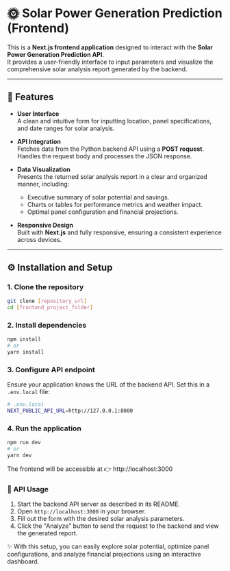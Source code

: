 # 🌞 Solar Power Generation Prediction (Frontend)

This is a **Next.js frontend application** designed to interact with the **Solar Power Generation Prediction API**.  
It provides a user-friendly interface to input parameters and visualize the comprehensive solar analysis report generated by the backend.

---

## 🚀 Features

- **User Interface**  
  A clean and intuitive form for inputting location, panel specifications, and date ranges for solar analysis.

- **API Integration**  
  Fetches data from the Python backend API using a **POST request**.  
  Handles the request body and processes the JSON response.

- **Data Visualization**  
  Presents the returned solar analysis report in a clear and organized manner, including:

  - Executive summary of solar potential and savings.
  - Charts or tables for performance metrics and weather impact.
  - Optimal panel configuration and financial projections.

- **Responsive Design**  
  Built with **Next.js** and fully responsive, ensuring a consistent experience across devices.

---

## ⚙️ Installation and Setup

### 1. Clone the repository

```bash
git clone [repository_url]
cd [frontend_project_folder]
```

### 2. Install dependencies

```bash
npm install
# or
yarn install
```

### 3. Configure API endpoint

Ensure your application knows the URL of the backend API.
Set this in a `.env.local` file:

```bash
# .env.local
NEXT_PUBLIC_API_URL=http://127.0.0.1:8000
```

### 4. Run the application

```bash
npm run dev
# or
yarn dev
```

The frontend will be accessible at 👉 http://localhost:3000

### 📡 API Usage

1. Start the backend API server as described in its README.
2. Open `http://localhost:3000` in your browser.
3. Fill out the form with the desired solar analysis parameters.
4. Click the "Analyze" button to send the request to the backend and view the generated report.

✨ With this setup, you can easily explore solar potential, optimize panel configurations, and analyze financial projections using an interactive dashboard.
